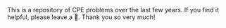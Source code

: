 This is a repository of CPE problems over the last few years. If you find it helpful, please leave a 🌟. Thank you so very much!
